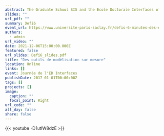 ```yaml
---
abstract: The Graduate School SIS and the Ecole Doctorale Interfaces offer the `Défi6' training module to help PhD students prepare a popularized presentation of their thesis in 6 minutes. The training is provided by [Agent Majeur](https://agentmajeur.fr/), a scientific communication agency. Event organized in French.
slides: ""
url_pdf: ""
summary: Defi6
event_url: https://www.universite-paris-saclay.fr/defis-6-minutes-des-doctorantes-et-doctorants-de-la-gs-sis-edition-2021
authors:
  - admin
url_video: ""
date: 2021-12-06T15:00:00.000Z
featured: false
url_slides: Defi6_slides.pdf
title: "Des outils de modélisation sur mesure"
location: Online
links: []
event: Journée de l'ED Interfaces
publishDate: 2017-01-01T00:00:00Z
tags: []
projects: []
image:
  caption: ""
  focal_point: Right
url_code: ""
all_day: false
share: false
---
```

{{< youtube -D1utIW8dzE >}}
